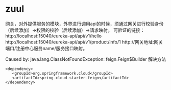 <h1>zuul</h1>
网关，对外提供服务的模块，外界进行调用api的时候，须通过网关进行校验身份（后续添加）->权限的校验（后续添加）->请求映射。
可验证的链接：
http://localhost:15040/eureka-api/api/v1/hello
http://localhost:15040/eureka-api/api/v1/product/info/1
http://网关地址:网关端口/注册中心服务name/服务接口映射。

Caused by: java.lang.ClassNotFoundException: feign.Feign$Builder 解决方法

    <dependency>
       <groupId>org.springframework.cloud</groupId>
       <artifactId>spring-cloud-starter-feign</artifactId>
    </dependency>
